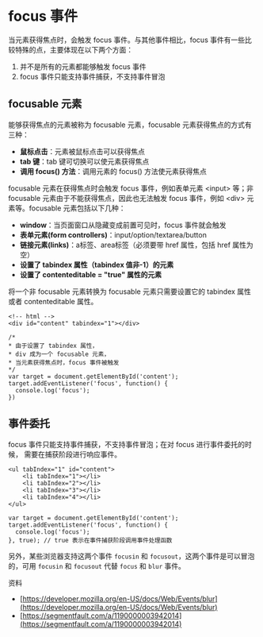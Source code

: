 # focus 事件

当元素获得焦点时，会触发 focus 事件。与其他事件相比，focus 事件有一些比较特殊的点，主要体现在以下两个方面：

1. 并不是所有的元素都能够触发 focus 事件
2. focus 事件只能支持事件捕获，不支持事件冒泡

## focusable 元素

能够获得焦点的元素被称为 focusable 元素，focusable 元素获得焦点的方式有三种：

- **鼠标点击**：元素被鼠标点击可以获得焦点
- **tab 键**：tab 键可切换可以使元素获得焦点
- **调用 focus() 方法**：调用元素的 focus() 方法使元素获得焦点

focusable 元素在获得焦点时会触发 focus 事件，例如表单元素 \<input> 等；非 focusable 元素由于不能获得焦点，因此也无法触发 focus 事件，例如 \<div> 元素等。focusable 元素包括以下几种：

- **window**：当页面窗口从隐藏变成前置可见时，focus 事件就会触发
- **表单元素(form controllers)**：input/option/textarea/button
- **链接元素(links)**：a标签、area标签（必须要带 href 属性，包括 href 属性为空）
- **设置了 tabindex 属性（tabindex 值非-1）的元素**
- **设置了 contenteditable = "true" 属性的元素**

将一个非 focusable 元素转换为 focusable 元素只需要设置它的 tabindex 属性 或者 contenteditable 属性。

```
<!-- html -->
<div id="content" tabindex="1"></div>

/* 
* 由于设置了 tabindex 属性，
* div 成为一个 focusable 元素，
* 当元素获得焦点时，focus 事件被触发 
*/
var target = document.getElementById('content');
target.addEventListener('focus', function() {
  console.log('focus');
})
```

## 事件委托

focus 事件只能支持事件捕获，不支持事件冒泡；在对 focus 进行事件委托的时候，
需要在捕获阶段进行响应事件。

```
<ul tabIndex="1" id="content">
	<li tabIndex="1"></li>
	<li tabIndex="2"></li>
	<li tabIndex="3"></li>
	<li tabIndex="4"></li>
</ul>

var target = document.getElementById('content');
target.addEventListener('focus', function() {
  console.log('focus');
}, true); // true 表示在事件捕获阶段调用事件处理函数
```

另外，某些浏览器支持这两个事件 `focusin` 和 `focusout`，这两个事件是可以冒泡的，可用 `focusin` 和 `focusout` 代替 `focus` 和 `blur` 事件。


资料

- [https://developer.mozilla.org/en-US/docs/Web/Events/blur](https://developer.mozilla.org/en-US/docs/Web/Events/blur)
- [https://segmentfault.com/a/1190000003942014](https://segmentfault.com/a/1190000003942014)
